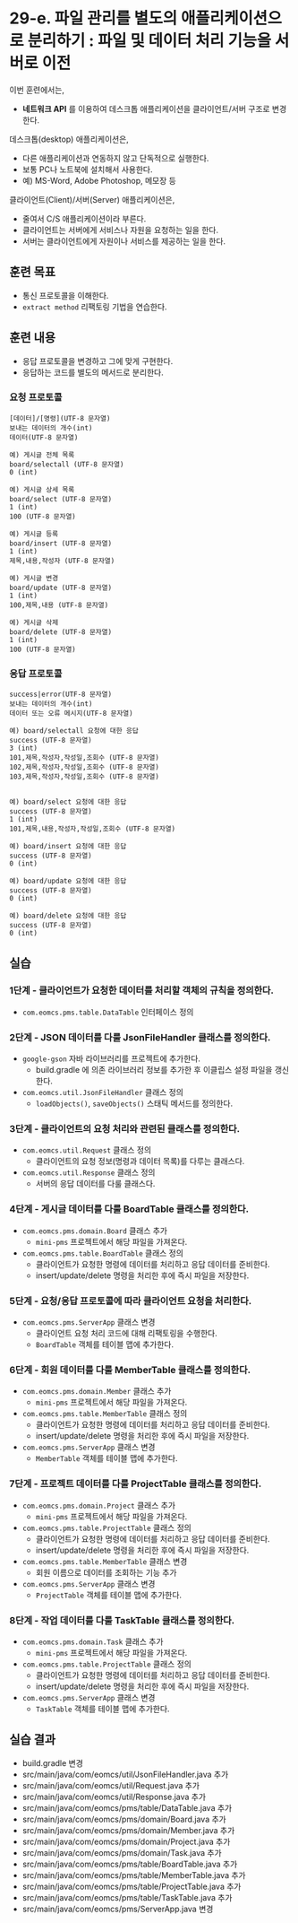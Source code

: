 
# 29-e. 파일 관리를 별도의 애플리케이션으로 분리하기 : 파일 및 데이터 처리 기능을 서버로 이전

이번 훈련에서는,
- **네트워크 API** 를 이용하여 데스크톱 애플리케이션을 클라이언트/서버 구조로 변경한다.

데스크톱(desktop) 애플리케이션은,
- 다른 애플리케이션과 연동하지 않고 단독적으로 실행한다.
- 보통 PC나 노트북에 설치해서 사용한다.
- 예) MS-Word, Adobe Photoshop, 메모장 등

클라이언트(Client)/서버(Server) 애플리케이션은,
- 줄여서 C/S 애플리케이션이라 부른다.
- 클라이언트는 서버에게 서비스나 자원을 요청하는 일을 한다.
- 서버는 클라이언트에게 자원이나 서비스를 제공하는 일을 한다.

## 훈련 목표
- 통신 프로토콜을 이해한다.
- `extract method` 리팩토링 기법을 연습한다.

## 훈련 내용
- 응답 프로토콜을 변경하고 그에 맞게 구현한다.
- 응답하는 코드를 별도의 메서드로 분리한다.

### 요청 프로토콜

```
[데이터]/[명령](UTF-8 문자열)
보내는 데이터의 개수(int)
데이터(UTF-8 문자열)

예) 게시글 전체 목록 
board/selectall (UTF-8 문자열)
0 (int)

예) 게시글 상세 목록
board/select (UTF-8 문자열)
1 (int)
100 (UTF-8 문자열)

예) 게시글 등록
board/insert (UTF-8 문자열)
1 (int)
제목,내용,작성자 (UTF-8 문자열)

예) 게시글 변경
board/update (UTF-8 문자열)
1 (int)
100,제목,내용 (UTF-8 문자열)

예) 게시글 삭제
board/delete (UTF-8 문자열)
1 (int)
100 (UTF-8 문자열)
```

### 응답 프로토콜

```
success|error(UTF-8 문자열)
보내는 데이터의 개수(int)
데이터 또는 오류 메시지(UTF-8 문자열)

예) board/selectall 요청에 대한 응답
success (UTF-8 문자열)
3 (int)
101,제목,작성자,작성일,조회수 (UTF-8 문자열)
102,제목,작성자,작성일,조회수 (UTF-8 문자열)
103,제목,작성자,작성일,조회수 (UTF-8 문자열)


예) board/select 요청에 대한 응답
success (UTF-8 문자열)
1 (int)
101,제목,내용,작성자,작성일,조회수 (UTF-8 문자열)

예) board/insert 요청에 대한 응답
success (UTF-8 문자열)
0 (int)

예) board/update 요청에 대한 응답
success (UTF-8 문자열)
0 (int)

예) board/delete 요청에 대한 응답
success (UTF-8 문자열)
0 (int)
```

## 실습

### 1단계 - 클라이언트가 요청한 데이터를 처리할 객체의 규칙을 정의한다.

- `com.eomcs.pms.table.DataTable` 인터페이스 정의

### 2단계 - JSON 데이터를 다룰 JsonFileHandler 클래스를 정의한다.

- `google-gson` 자바 라이브러리를 프로젝트에 추가한다.
    - build.gradle 에 의존 라이브러리 정보를 추가한 후 이클립스 설정 파일을 갱신한다.
- `com.eomcs.util.JsonFileHandler` 클래스 정의 
    - `loadObjects()`, `saveObjects()` 스태틱 메서드를 정의한다. 

### 3단계 - 클라이언트의 요청 처리와 관련된 클래스를 정의한다.

- `com.eomcs.util.Request` 클래스 정의
    - 클라이언트의 요청 정보(명령과 데이터 목록)를 다루는 클래스다.
- `com.eomcs.util.Response` 클래스 정의
    - 서버의 응답 데이터를 다룰 클래스다.

### 4단계 - 게시글 데이터를 다룰 BoardTable 클래스를 정의한다.

- `com.eomcs.pms.domain.Board` 클래스 추가
    - `mini-pms` 프로젝트에서 해당 파일을 가져온다.
- `com.eomcs.pms.table.BoardTable` 클래스 정의
    - 클라이언트가 요청한 명령에 데이터를 처리하고 응답 데이터를 준비한다.
    - insert/update/delete 명령을 처리한 후에 즉시 파일을 저장한다.

### 5단계 - 요청/응답 프로토콜에 따라 클라이언트 요청을 처리한다.

- `com.eomcs.pms.ServerApp` 클래스 변경
    - 클라이언트 요청 처리 코드에 대해 리팩토링을 수행한다.
    - `BoardTable` 객체를 테이블 맵에 추가한다.

### 6단계 - 회원 데이터를 다룰 MemberTable 클래스를 정의한다.

- `com.eomcs.pms.domain.Member` 클래스 추가
    - `mini-pms` 프로젝트에서 해당 파일을 가져온다.
- `com.eomcs.pms.table.MemberTable` 클래스 정의
    - 클라이언트가 요청한 명령에 데이터를 처리하고 응답 데이터를 준비한다.
    - insert/update/delete 명령을 처리한 후에 즉시 파일을 저장한다.
- `com.eomcs.pms.ServerApp` 클래스 변경
    - `MemberTable` 객체를 테이블 맵에 추가한다.

### 7단계 - 프로젝트 데이터를 다룰 ProjectTable 클래스를 정의한다.

- `com.eomcs.pms.domain.Project` 클래스 추가
    - `mini-pms` 프로젝트에서 해당 파일을 가져온다.
- `com.eomcs.pms.table.ProjectTable` 클래스 정의
    - 클라이언트가 요청한 명령에 데이터를 처리하고 응답 데이터를 준비한다.
    - insert/update/delete 명령을 처리한 후에 즉시 파일을 저장한다.
- `com.eomcs.pms.table.MemberTable` 클래스 변경
    - 회원 이름으로 데이터를 조회하는 기능 추가
- `com.eomcs.pms.ServerApp` 클래스 변경
    - `ProjectTable` 객체를 테이블 맵에 추가한다.

### 8단계 - 작업 데이터를 다룰 TaskTable 클래스를 정의한다.

- `com.eomcs.pms.domain.Task` 클래스 추가
    - `mini-pms` 프로젝트에서 해당 파일을 가져온다.
- `com.eomcs.pms.table.ProjectTable` 클래스 정의
    - 클라이언트가 요청한 명령에 데이터를 처리하고 응답 데이터를 준비한다.
    - insert/update/delete 명령을 처리한 후에 즉시 파일을 저장한다.
- `com.eomcs.pms.ServerApp` 클래스 변경
    - `TaskTable` 객체를 테이블 맵에 추가한다.

## 실습 결과
- build.gradle 변경
- src/main/java/com/eomcs/util/JsonFileHandler.java 추가
- src/main/java/com/eomcs/util/Request.java 추가
- src/main/java/com/eomcs/util/Response.java 추가
- src/main/java/com/eomcs/pms/table/DataTable.java 추가
- src/main/java/com/eomcs/pms/domain/Board.java 추가
- src/main/java/com/eomcs/pms/domain/Member.java 추가
- src/main/java/com/eomcs/pms/domain/Project.java 추가
- src/main/java/com/eomcs/pms/domain/Task.java 추가
- src/main/java/com/eomcs/pms/table/BoardTable.java 추가
- src/main/java/com/eomcs/pms/table/MemberTable.java 추가
- src/main/java/com/eomcs/pms/table/ProjectTable.java 추가
- src/main/java/com/eomcs/pms/table/TaskTable.java 추가
- src/main/java/com/eomcs/pms/ServerApp.java 변경

